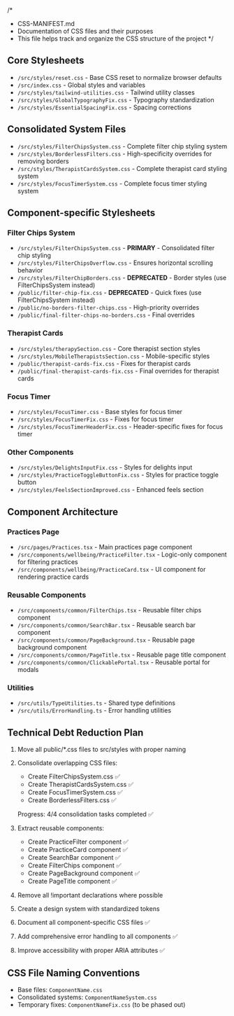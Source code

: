 /* 
 * CSS-MANIFEST.md
 * Documentation of CSS files and their purposes
 * This file helps track and organize the CSS structure of the project
 */

## Core Stylesheets

- `/src/styles/reset.css` - Base CSS reset to normalize browser defaults
- `/src/index.css` - Global styles and variables
- `/src/styles/tailwind-utilities.css` - Tailwind utility classes
- `/src/styles/GlobalTypographyFix.css` - Typography standardization
- `/src/styles/EssentialSpacingFix.css` - Spacing corrections

## Consolidated System Files

- `/src/styles/FilterChipsSystem.css` - Complete filter chip styling system
- `/src/styles/BorderlessFilters.css` - High-specificity overrides for removing borders
- `/src/styles/TherapistCardsSystem.css` - Complete therapist card styling system
- `/src/styles/FocusTimerSystem.css` - Complete focus timer styling system

## Component-specific Stylesheets

### Filter Chips System
- `/src/styles/FilterChipsSystem.css` - **PRIMARY** - Consolidated filter chip styling
- `/src/styles/FilterChipsOverflow.css` - Ensures horizontal scrolling behavior
- `/src/styles/FilterChipBorders.css` - **DEPRECATED** - Border styles (use FilterChipsSystem instead)
- `/public/filter-chip-fix.css` - **DEPRECATED** - Quick fixes (use FilterChipsSystem instead)
- `/public/no-borders-filter-chips.css` - High-priority overrides
- `/public/final-filter-chips-no-borders.css` - Final overrides

### Therapist Cards
- `/src/styles/therapySection.css` - Core therapist section styles
- `/src/styles/MobileTherapistsSection.css` - Mobile-specific styles
- `/public/therapist-cards-fix.css` - Fixes for therapist cards
- `/public/final-therapist-cards-fix.css` - Final overrides for therapist cards

### Focus Timer
- `/src/styles/FocusTimer.css` - Base styles for focus timer
- `/src/styles/FocusTimerFix.css` - Fixes for focus timer
- `/src/styles/FocusTimerHeaderFix.css` - Header-specific fixes for focus timer

### Other Components
- `/src/styles/DelightsInputFix.css` - Styles for delights input
- `/src/styles/PracticeToggleButtonFix.css` - Styles for practice toggle button
- `/src/styles/FeelsSectionImproved.css` - Enhanced feels section

## Component Architecture

### Practices Page
- `/src/pages/Practices.tsx` - Main practices page component
- `/src/components/wellbeing/PracticeFilter.tsx` - Logic-only component for filtering practices
- `/src/components/wellbeing/PracticeCard.tsx` - UI component for rendering practice cards

### Reusable Components
- `/src/components/common/FilterChips.tsx` - Reusable filter chips component
- `/src/components/common/SearchBar.tsx` - Reusable search bar component
- `/src/components/common/PageBackground.tsx` - Reusable page background component
- `/src/components/common/PageTitle.tsx` - Reusable page title component
- `/src/components/common/ClickablePortal.tsx` - Reusable portal for modals

### Utilities
- `/src/utils/TypeUtilities.ts` - Shared type definitions
- `/src/utils/ErrorHandling.ts` - Error handling utilities

## Technical Debt Reduction Plan

1. Move all public/*.css files to src/styles with proper naming
2. Consolidate overlapping CSS files:
   - Create FilterChipsSystem.css ✅
   - Create TherapistCardsSystem.css ✅
   - Create FocusTimerSystem.css ✅
   - Create BorderlessFilters.css ✅
   
   Progress: 4/4 consolidation tasks completed ✅
3. Extract reusable components:
   - Create PracticeFilter component ✅
   - Create PracticeCard component ✅ 
   - Create SearchBar component ✅
   - Create FilterChips component ✅
   - Create PageBackground component ✅
   - Create PageTitle component ✅
4. Remove all !important declarations where possible
5. Create a design system with standardized tokens
6. Document all component-specific CSS files ✅
7. Add comprehensive error handling to all components ✅
8. Improve accessibility with proper ARIA attributes ✅

## CSS File Naming Conventions

- Base files: `ComponentName.css`
- Consolidated systems: `ComponentNameSystem.css`
- Temporary fixes: `ComponentNameFix.css` (to be phased out)
